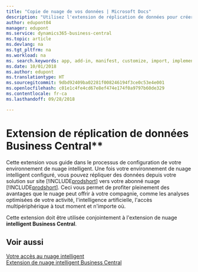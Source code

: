 ```yaml
---
title: "Copie de nuage de vos données | Microsoft Docs"
description: "Utilisez l'extension de réplication de données pour créer une copie nuage de vos données afin d'être connecté au nuage intelligent."
author: edupont04
manager: edupont
ms.service: dynamics365-business-central
ms.topic: article
ms.devlang: na
ms.tgt_pltfrm: na
ms.workload: na
ms. search.keywords: app, add-in, manifest, customize, import, implement
ms.date: 10/01/2018
ms.author: edupont
ms.translationtype: HT
ms.sourcegitcommit: 9dbd92409ba02281f008246194f3ce0c53e4e001
ms.openlocfilehash: c01e1c4fe4cd67e8ef474e174f0a9797b60de329
ms.contentlocale: fr-ca
ms.lasthandoff: 09/28/2018

---
```


# <a name="business-central-data-replication-extension"></a>Extension de réplication de données Business Central**

Cette extension vous guide dans le processus de configuration de votre environnement de nuage intelligent.  Une fois votre environnement de nuage intelligent configuré, vous pouvez répliquer des données depuis votre solution sur site [!INCLUDE[prodshort](includes/prodshort.md)] vers votre abonné nuage [!INCLUDE[prodshort](includes/prodshort.md)].  Ceci vous permet de profiter pleinement des avantages que le nuage peut offrir à votre compagnie, comme les analyses optimisées de votre activité, l'intelligence artificielle, l'accès multipériphérique à tout moment et n'importe où.

Cette extension doit être utilisée conjointement à l'extension de nuage **intelligent Business Central**.

## <a name="see-also"></a>Voir aussi

[Votre accès au nuage intelligent](about-intelligent-cloud.md)  
[Extension de nuage intelligent Business Central](ui-extensions-intelligent-cloud.md)  

